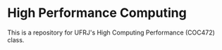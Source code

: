 # High Performance Computing

This is a repository for UFRJ's High Computing Performance (COC472) class.

